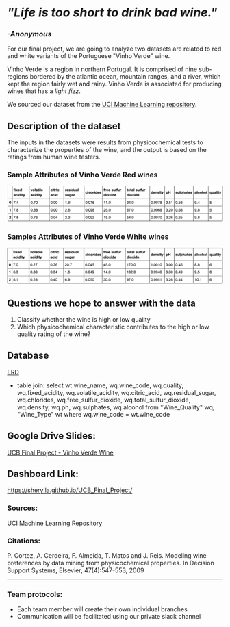 # *"Life is too short to drink bad wine."*
### *-Anonymous*
          
      
 
 For our final project, we are going to analyze two datasets are related to red and white variants of the Portuguese "Vinho Verde" wine.
 
 Vinho Verde is a region in northern Portugal. It is comprised of nine sub-regions bordered by the atlantic ocean, mountain ranges, and a river, which kept the region fairly wet and rainy. Vinho Verde is associated for producing wines that has a *light fizz*. 
 
 We sourced our dataset from the [UCI Machine Learning repository](https://archive.ics.uci.edu/ml/datasets/wine+quality).
 
 
 ## Description of the dataset
 The inputs in the datasets were results from physicochemical tests to characterize the properties of the wine, and the output is based on the ratings from human wine testers.
 
 ### Sample Attributes of Vinho Verde Red wines
 ![Sample Attributes of Red Wine](Images/red_wine.png)
 
 
 ### Samples Attributes of Vinho Verde White wines
 ![Sample Attributed of White Wine](Images/white_wine.png)
 
 
 ## Questions we hope to answer with the data
 
 1. Classify whether the wine is high or low quality
 2. Which physicochemical characteristic contributes to the high or low quality rating of the wine?
 
 ## Database
 [ERD](https://github.com/sherylla/UCB_Final_Project/blob/master/DB/Database_ERD.png)
 
  - table join:
    select wt.wine_name, wq.wine_code, wq.quality, wq.fixed_acidity, wq.volatile_acidity, wq.citric_acid, wq.residual_sugar, wq.chlorides, wq.free_sulfur_dioxide, wq.total_sulfur_dioxide, wq.density, wq.ph, wq.sulphates, wq.alcohol from "Wine_Quality" wq, "Wine_Type" wt where wq.wine_code = wt.wine_code 
 
 
 ## Google Drive Slides:
 [UCB Final Project - Vinho Verde Wine](https://docs.google.com/presentation/d/1LI5SR6nxpghlIBBGXeISKfqNZb6SrDOhDTZI4r5Sb9U/edit#slide=id.p)
 
 ## Dashboard Link:
 https://sherylla.github.io/UCB_Final_Project/
 
 
### Sources:

UCI Machine Learning Repository

### Citations:

P. Cortez, A. Cerdeira, F. Almeida, T. Matos and J. Reis.
Modeling wine preferences by data mining from physicochemical properties. In Decision Support Systems, Elsevier, 47(4):547-553, 2009


--------------------------------------------------------------------------------------------------------------
### Team protocols:
- Each team member will create their own individual branches
- Communication will be facilitated using our private slack channel
